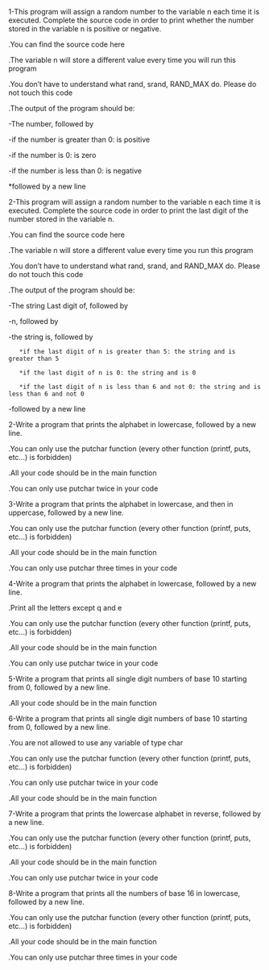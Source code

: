 1-This program will assign a random number to the variable n each time it is executed. Complete the source code in order to print whether the number stored in the variable n is positive or negative.



.You can find the source code here

.The variable n will store a different value every time you will run this program

.You don’t have to understand what rand, srand, RAND_MAX do. Please do not touch this code

.The output of the program should be:

   -The number, followed by

   -if the number is greater than 0: is positive

   -if the number is 0: is zero

   -if the number is less than 0: is negative

*followed by a new line


2-This program will assign a random number to the variable n each time it is executed. Complete the source code in order to print the last digit of the number stored in the variable n.



.You can find the source code here

.The variable n will store a different value every time you run this program

.You don’t have to understand what rand, srand, and RAND_MAX do. Please do not touch this code

.The output of the program should be:

   -The string Last digit of, followed by

   -n, followed by

   -the string is, followed by

       *if the last digit of n is greater than 5: the string and is greater than 5

       *if the last digit of n is 0: the string and is 0

       *if the last digit of n is less than 6 and not 0: the string and is less than 6 and not 0

   -followed by a new line

2-Write a program that prints the alphabet in lowercase, followed by a new line.



.You can only use the putchar function (every other function (printf, puts, etc…) is forbidden)

.All your code should be in the main function

.You can only use putchar twice in your code


3-Write a program that prints the alphabet in lowercase, and then in uppercase, followed by a new line.


.You can only use the putchar function (every other function (printf, puts, etc…) is forbidden)

.All your code should be in the main function

.You can only use putchar three times in your code

4-Write a program that prints the alphabet in lowercase, followed by a new line.



.Print all the letters except q and e

.You can only use the putchar function (every other function (printf, puts, etc…) is forbidden)

.All your code should be in the main function

.You can only use putchar twice in your code


5-Write a program that prints all single digit numbers of base 10 starting from 0, followed by a new line.



.All your code should be in the main function

6-Write a program that prints all single digit numbers of base 10 starting from 0, followed by a new line.



.You are not allowed to use any variable of type char

.You can only use the putchar function (every other function (printf, puts, etc…) is forbidden)

.You can only use putchar twice in your code

.All your code should be in the main function

7-Write a program that prints the lowercase alphabet in reverse, followed by a new line.



.You can only use the putchar function (every other function (printf, puts, etc…) is forbidden)

.All your code should be in the main function

.You can only use putchar twice in your code

8-Write a program that prints all the numbers of base 16 in lowercase, followed by a new line.



.You can only use the putchar function (every other function (printf, puts, etc…) is forbidden)

.All your code should be in the main function

.You can only use putchar three times in your code
